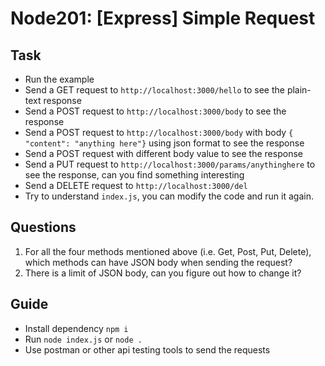 # Node201: [Express] Simple Request

## Task
- Run the example
- Send a GET request to `http://localhost:3000/hello` to see the plain-text response
- Send a POST request to `http://localhost:3000/body` to see the response
- Send a POST request to `http://localhost:3000/body` with body `{ "content": "anything here"}` using json format to see the response
- Send a POST request with different body value to see the response
- Send a PUT request to `http://localhost:3000/params/anythinghere` to see the response, can you find something interesting
- Send a DELETE request to `http://localhost:3000/del`
- Try to understand `index.js`, you can modify the code and run it again.

## Questions
1. For all the four methods mentioned above (i.e. Get, Post, Put, Delete), which methods can have JSON body when sending the request?
2. There is a limit of JSON body, can you figure out how to change it?

## Guide

- Install dependency `npm i`
- Run `node index.js` or `node .`
- Use postman or other api testing tools to send the requests
